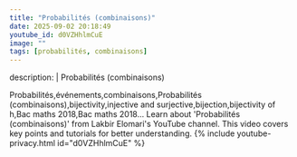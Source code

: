 ```yaml
---
title: "Probabilités (combinaisons)"
date: 2025-09-02 20:18:49 
youtube_id: d0VZHhlmCuE
image: ""
tags: [probabilités, combinaisons]
---
```

description: |
  Probabilités (combinaisons)
  
  Probabilités,événements,combinaisons,Probabilités (combinaisons),bijectivity,injective and surjective,bijection,bijectivity of h,Bac maths 2018,Bac maths 2018...
  Learn about 'Probabilités (combinaisons)' from Lakbir Elomari's YouTube channel. This video covers key points and tutorials for better understanding.
{% include youtube-privacy.html id="d0VZHhlmCuE" %}
